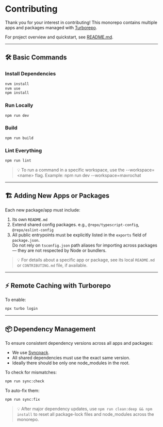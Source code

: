 # Contributing

Thank you for your interest in contributing! This monorepo contains multiple apps and packages managed with [Turborepo](https://turborepo.com).

For project overview and quickstart, see [README.md](./README.md).

---

## 🛠️ Basic Commands

### Install Dependencies

```sh
nvm install
nvm use
npm install
```

### Run Locally

```sh
npm run dev
```

### Build

```sh
npm run build
```

### Lint Everything

```sh
npm run lint
```

> 💡 To run a command in a specific workspace, use the --workspace=\<name> flag.
> Example: npm run dev --workspace=mavrochat

---

## 🏗️ Adding New Apps or Packages

Each new package/app must include:

1. Its own `README.md`
2. Extend shared config packages. e.g., `@repo/typescript-config`, `@repo/eslint-config`
3. All public entrypoints must be explicitly listed in the `exports` field of `package.json`.  
   Do not rely on `tsconfig.json` path aliases for importing across packages — they are not respected by Node or bundlers.

> 💡 For details about a specific app or package, see its local `README.md` or `CONTRIBUTING.md` file, if available.

---

## ⚡ Remote Caching with Turborepo

To enable:

```sh
npx turbo login
```

---

## 📦 Dependency Management

To ensure consistent dependency versions across all apps and packages:

- We use [Syncpack](https://github.com/JamieMason/syncpack).
- All shared dependencies must use the exact same version.
- Ideally there should be only one node_modules in the root.

To check for mismatches:

```sh
npm run sync:check
```

To auto-fix them:

```sh
npm run sync:fix
```

> 💡 After major dependency updates, use `npm run clean:deep && npm install` to reset all package-lock files and node_modules across the monorepo.
